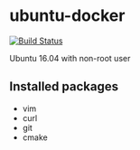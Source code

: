 # ubuntu-docker

[![Build Status](https://travis-ci.org/royge/ubuntu-docker.svg?branch=master)](https://travis-ci.org/royge/ubuntu-docker)

Ubuntu 16.04 with non-root user

## Installed packages

- vim
- curl
- git
- cmake
